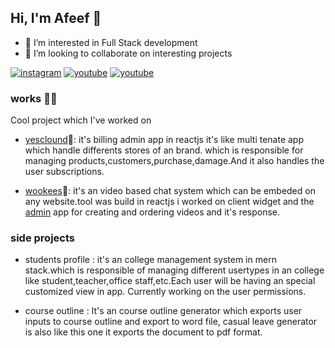 ## Hi, I'm Afeef 👋
- 👀 I’m interested in Full Stack development
- 💞️ I’m looking to collaborate on interesting projects

[![instagram](https://badges.aleen42.com/src/instagram.svg)](https://www.instagram.com/afeef._.maf/) [ ![youtube](https://badges.aleen42.com/src/twitter.svg)](https://www.youtube.com/channel/UCSw6My2K1thRUnINark9J1Q) [![youtube](https://badges.aleen42.com/src/youtube.svg)](https://www.youtube.com/channel/UCSw6My2K1thRUnINark9J1Q)

### works 👨‍💻
Cool project which I've worked on
- [yesclound](https://yscloud.in/)🧾: it's billing admin app in reactjs it's like multi tenate app which handle differents stores of an brand. which is responsible for managing products,customers,purchase,damage.And it also handles the user subscriptions.

- [wookees](https://wookees.com/)🎥: it's an video based chat system which can be embeded on any website.tool was build in reactjs i worked on client widget and the [admin](https://app.wookees.com/) app for creating and ordering videos and it's response.

### side projects

- students profile : it's an college management system in mern stack.which is responsible of managing different usertypes in an college like student,teacher,office staff,etc.Each user will be having an special customized view in app. Currently working on the user permissions.

- course outline : It's an course outline generator which exports user inputs to course outline and export to word file, casual leave generator is also like this one it exports the document to pdf format.



